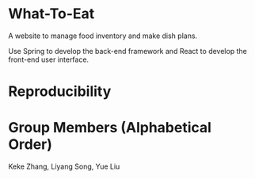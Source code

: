 # What-To-Eat

A website to manage food inventory and make dish plans.

Use Spring to develop the back-end framework and React to develop the front-end user interface.

# Reproducibility


# Group Members (Alphabetical Order)

Keke Zhang, Liyang Song, Yue Liu
